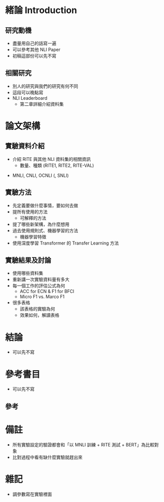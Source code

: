 # 緒論 Introduction
## 研究動機
- 盡量用自己的話寫一遍
- 可以參考其他 NLI Paper
- 初稿這部份可以先不寫

## 相關研究
- 別人的研究與我們的研究有何不同
- 這段可以晚點寫
- NLI Leaderboard
    - 第二章詳細介紹資料集

# 論文架構
## 實驗資料介紹
- 介紹 RITE 與其他 NLI 資料集的相關資訊
    - 數量、種類 (RITE1, RITE2, RITE-VAL)
+ MNLI, CNLI, OCNLI (, SNLI)

## 實驗方法
- 先定義要做什麼事情，要如何去做
- 提所有使用的方法
    - 可解釋的方法
- 提了哪些新架構，為什麼想用
- 過去使用規則式、機器學習的方法
    - 機器學習特徵
- 使用深度學習 Transformer 的 Transfer Learning 方法

## 實驗結果及討論
- 使用哪些資料集
- 重新講一次實驗資料量有多大
- 每一個工作的評估公式為何
    - ACC for ECN & F1 for BFCI
    - Micro F1 vs. Marco F1
- 很多表格
    - 該表格的實驗為何
    - 效果如何，解讀表格

# 結論
- 可以先不寫

# 參考書目
- 可以先不寫

## 參考

# 備註
+ 所有實驗設定的驗證都會和「以 MNLI 訓練 + RITE 測試 + BERT」為比較對象
+ 比對過程中看有缺什麼實驗就趕出來

# 雜記
+ 調參數寫在實驗裡面
